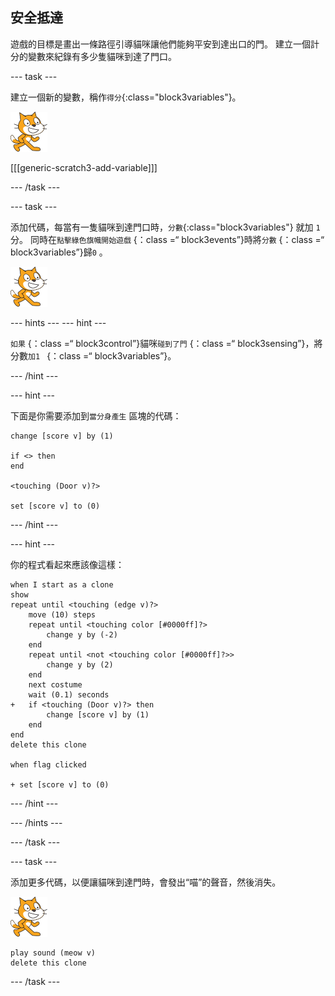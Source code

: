 ## 安全抵達

遊戲的目標是畫出一條路徑引導貓咪讓他們能夠平安到達出口的門。 建立一個計分的變數來紀錄有多少隻貓咪到達了門口。

\--- task \---

建立一個新的變數，稱作`得分`{:class="block3variables"}。

![貓咪](images/cat-sprite.png)

[[[generic-scratch3-add-variable]]]

\--- /task \---

\--- task \---

添加代碼，每當有一隻貓咪到達門口時，`分數`{:class="block3variables"} 就加 `1`分。 同時在`點擊綠色旗幟開始遊戲` {：class =“ block3events”}時將`分數` {：class =“ block3variables”}歸` 0 ` 。

![貓咪](images/cat-sprite.png)

\--- hints \--- \--- hint \---

`如果` {：class =“ block3control”}貓咪`碰到了門` {：class =“ block3sensing”}，將分數`加1 ` {：class =“ block3variables”}。

\--- /hint \---

\--- hint \---

下面是你需要添加到`當分身產生` 區塊的代碼：

```blocks3
change [score v] by (1)

if <> then
end

<touching (Door v)?>

set [score v] to (0)
```

\--- /hint \---

\--- hint \---

你的程式看起來應該像這樣：

```blocks3
when I start as a clone
show
repeat until <touching (edge v)?>
    move (10) steps
    repeat until <touching color [#0000ff]?>
        change y by (-2)
    end
    repeat until <not <touching color [#0000ff]?>>
        change y by (2)
    end
    next costume
    wait (0.1) seconds
+   if <touching (Door v)?> then
        change [score v] by (1)
    end
end
delete this clone

when flag clicked

+ set [score v] to (0)
```

\--- /hint \---

\--- /hints \---

\--- /task \---

\--- task \---

添加更多代碼，以便讓貓咪到達門時，會發出“喵”的聲音，然後消失。

![貓咪](images/cat-sprite.png)

```blocks3
play sound (meow v)
delete this clone
```

\--- /task \---